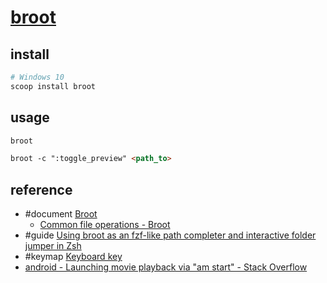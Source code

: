 # [broot](https://dystroy.org/broot)

## install

```sh
# Windows 10
scoop install broot
```

## usage

```sh
broot
```

```md
broot -c ":toggle_preview" <path_to>
```

## reference

- #document [Broot](https://dystroy.org/broot/)
	- [Common file operations - Broot](https://dystroy.org/broot/file-operations/#edit-a-text-file)
- #guide [Using broot as an fzf-like path completer and interactive folder jumper in Zsh](https://andydecleyre.github.io/this-and-that/posts/broot-zsh/)
- #keymap [Keyboard key](https://dystroy.org/broot/conf_verbs/#keyboard-key)
- [android - Launching movie playback via "am start" - Stack Overflow](https://stackoverflow.com/questions/8207548/launching-movie-playback-via-am-start)